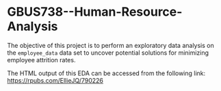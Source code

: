 # GBUS738--Human-Resource-Analysis
The objective of this project is to perform an exploratory data analysis on the `employee_data` data set to uncover potential solutions for minimizing employee attrition rates. 

The HTML output of this EDA can be accessed from the following link:
https://rpubs.com/EllieJQ/790226
